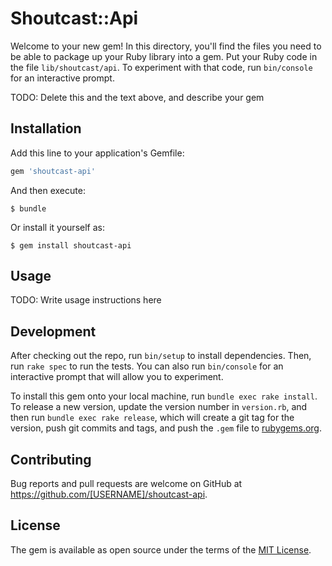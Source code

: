 # Shoutcast::Api

Welcome to your new gem! In this directory, you'll find the files you need to be able to package up your Ruby library into a gem. Put your Ruby code in the file `lib/shoutcast/api`. To experiment with that code, run `bin/console` for an interactive prompt.

TODO: Delete this and the text above, and describe your gem

## Installation

Add this line to your application's Gemfile:

```ruby
gem 'shoutcast-api'
```

And then execute:

    $ bundle

Or install it yourself as:

    $ gem install shoutcast-api

## Usage

TODO: Write usage instructions here

## Development

After checking out the repo, run `bin/setup` to install dependencies. Then, run `rake spec` to run the tests. You can also run `bin/console` for an interactive prompt that will allow you to experiment.

To install this gem onto your local machine, run `bundle exec rake install`. To release a new version, update the version number in `version.rb`, and then run `bundle exec rake release`, which will create a git tag for the version, push git commits and tags, and push the `.gem` file to [rubygems.org](https://rubygems.org).

## Contributing

Bug reports and pull requests are welcome on GitHub at https://github.com/[USERNAME]/shoutcast-api.


## License

The gem is available as open source under the terms of the [MIT License](http://opensource.org/licenses/MIT).

